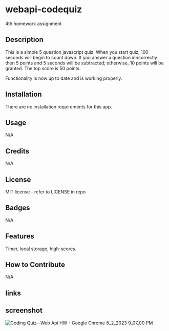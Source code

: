 # webapi-codequiz
4th homework assignment 

## Description 
This is a simple 5 question javascript quiz. When you start quiz, 100 seconds will begin to count down. If you answer a question inncorrectly then 5 points and 5 seconds will be subtracted; otherwise, 10 points will be granted. The top score is 50 points. 

Functionality is now up to date and is working properly.

## Installation

There are no installation requirements for this app.

## Usage 

N/A

## Credits

N/A

## License

MIT license - refer to LICENSE in repo

## Badges

N/A

## Features

Timer, local storage, high-scores.

## How to Contribute
N/A

## links


## screenshot
![Coding Quiz--Web Api HW - Google Chrome 8_2_2023 9_07_00 PM](https://github.com/LauerPeter/webapi-codequiz/assets/135652706/d6349131-73e5-48aa-9833-66d4b122d392)

